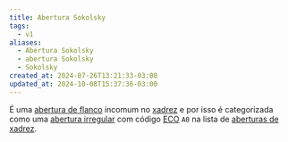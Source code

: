 ```yaml
---
title: Abertura Sokolsky
tags:
  - v1
aliases:
  - Abertura Sokolsky
  - abertura Sokolsky
  - Sokolsky
created_at: 2024-07-26T13:21:33-03:00
updated_at: 2024-10-08T15:37:36-03:00
---
```


É uma [abertura de flanco](Xadrez_Aberturas_de_flanco.md) incomum no [xadrez](../../08/06/Xadrez.md) e por isso é categorizada como uma [abertura irregular](Xadrez_Aberturas_irregulares.md) com código [ECO](../../../../entrada/2024/07/26/Encyclopaedia_of_Chess_Openings.md) `A0` na lista de [aberturas de xadrez](Xadrez_Aberturas.md).